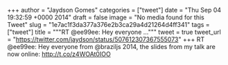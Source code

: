 
+++
author = "Jaydson Gomes"
categories = ["tweet"]
date = "Thu Sep 04 19:32:59 +0000 2014"
draft = false
image = "No media found for this Tweet"
slug = "1e7ac1f3da377a376e2b3ca29a4d21264d4ff341"
tags = ["tweet"]
title = """RT @ee99ee: Hey everyone ..."""
tweet = true
tweet_url = "https://twitter.com/jaydson/status/507612307367555073"
+++
RT @ee99ee: Hey everyone from @braziljs 2014, the slides from my talk are now online: http://t.co/z4WOAt0IOO
